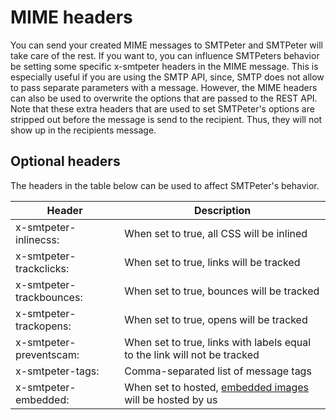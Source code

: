 # MIME headers

You can send your created MIME messages to SMTPeter and SMTPeter will take
care of the rest. If you want to, you can influence SMTPeters behavior be
setting some specific x-smtpeter headers in the MIME message. This is especially
useful if you are using the SMTP API, since, SMTP does not allow to pass
separate parameters with a message. However, the MIME headers can also be
used to overwrite the options that are passed to the REST API. Note that
these extra headers that are used to set SMTPeter's options are stripped
out before the message is send to the recipient. Thus, they will not show
up in the recipients message.


## Optional headers

The headers in the table below can be used to affect SMTPeter's behavior.

| Header                   | Description                               |
| ------------------------ | ----------------------------------------- |
| x-smtpeter-inlinecss:    | When set to true, all CSS will be inlined |
| x-smtpeter-trackclicks:  | When set to true, links will be tracked   |
| x-smtpeter-trackbounces: | When set to true, bounces will be tracked |
| x-smtpeter-trackopens:   | When set to true, opens will be tracked   |
| x-smtpeter-preventscam:  | When set to true, links with labels equal to the link will not be tracked |
| x-smtpeter-tags:         | Comma-separated list of message tags      |
| x-smtpeter-embedded:     | When set to hosted, [embedded images](images) will be hosted by us |
